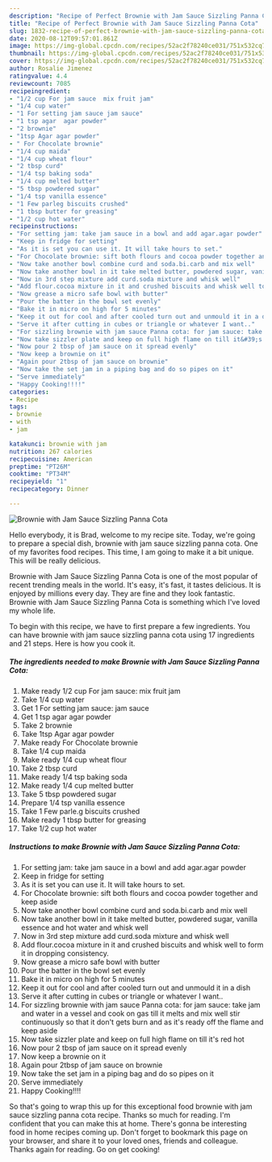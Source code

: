 ```yaml
---
description: "Recipe of Perfect Brownie with Jam Sauce Sizzling Panna Cota"
title: "Recipe of Perfect Brownie with Jam Sauce Sizzling Panna Cota"
slug: 1832-recipe-of-perfect-brownie-with-jam-sauce-sizzling-panna-cota
date: 2020-08-12T09:57:01.861Z
image: https://img-global.cpcdn.com/recipes/52ac2f78240ce031/751x532cq70/brownie-with-jam-sauce-sizzling-panna-cota-recipe-main-photo.jpg
thumbnail: https://img-global.cpcdn.com/recipes/52ac2f78240ce031/751x532cq70/brownie-with-jam-sauce-sizzling-panna-cota-recipe-main-photo.jpg
cover: https://img-global.cpcdn.com/recipes/52ac2f78240ce031/751x532cq70/brownie-with-jam-sauce-sizzling-panna-cota-recipe-main-photo.jpg
author: Rosalie Jimenez
ratingvalue: 4.4
reviewcount: 7085
recipeingredient:
- "1/2 cup For jam sauce  mix fruit jam"
- "1/4 cup water"
- "1 For setting jam sauce jam sauce"
- "1 tsp agar  agar powder"
- "2 brownie"
- "1tsp Agar agar powder"
- " For Chocolate brownie"
- "1/4 cup maida"
- "1/4 cup wheat flour"
- "2 tbsp curd"
- "1/4 tsp baking soda"
- "1/4 cup melted butter"
- "5 tbsp powdered sugar"
- "1/4 tsp vanilla essence"
- "1 Few parleg biscuits crushed"
- "1 tbsp butter for greasing"
- "1/2 cup hot water"
recipeinstructions:
- "For setting jam: take jam sauce in a bowl and add agar.agar powder"
- "Keep in fridge for setting"
- "As it is set you can use it. It will take hours to set."
- "For Chocolate brownie: sift both flours and cocoa powder together and keep aside"
- "Now take another bowl combine curd and soda.bi.carb and mix well"
- "Now take another bowl in it take melted butter, powdered sugar, vanilla essence and hot water and whisk well"
- "Now in 3rd step mixture add curd.soda mixture and whisk well"
- "Add flour.cocoa mixture in it and crushed biscuits and whisk well to form it in dropping consistency."
- "Now grease a micro safe bowl with butter"
- "Pour the batter in the bowl set evenly"
- "Bake it in micro on high for 5 minutes"
- "Keep it out for cool and after cooled turn out and unmould it in a dish"
- "Serve it after cutting in cubes or triangle or whatever I want.."
- "For sizzling brownie with jam sauce Panna cota: for jam sauce: take jam and water in a vessel and cook on gas till it melts and mix well stir continuously so that it don&#39;t gets burn and as it&#39;s ready off the flame and keep aside"
- "Now take sizzler plate and keep on full high flame on till it&#39;s red hot"
- "Now pour 2 tbsp of jam sauce on it spread evenly"
- "Now keep a brownie on it"
- "Again pour 2tbsp of jam sauce on brownie"
- "Now take the set jam in a piping bag and do so pipes on it"
- "Serve immediately"
- "Happy Cooking!!!!"
categories:
- Recipe
tags:
- brownie
- with
- jam

katakunci: brownie with jam 
nutrition: 267 calories
recipecuisine: American
preptime: "PT26M"
cooktime: "PT34M"
recipeyield: "1"
recipecategory: Dinner

---
```



![Brownie with Jam Sauce Sizzling Panna Cota](https://img-global.cpcdn.com/recipes/52ac2f78240ce031/751x532cq70/brownie-with-jam-sauce-sizzling-panna-cota-recipe-main-photo.jpg)

Hello everybody, it is Brad, welcome to my recipe site. Today, we're going to prepare a special dish, brownie with jam sauce sizzling panna cota. One of my favorites food recipes. This time, I am going to make it a bit unique. This will be really delicious.

Brownie with Jam Sauce Sizzling Panna Cota is one of the most popular of recent trending meals in the world. It's easy, it's fast, it tastes delicious. It is enjoyed by millions every day. They are fine and they look fantastic. Brownie with Jam Sauce Sizzling Panna Cota is something which I've loved my whole life.




To begin with this recipe, we have to first prepare a few ingredients. You can have brownie with jam sauce sizzling panna cota using 17 ingredients and 21 steps. Here is how you cook it.

<!--inarticleads1-->

##### The ingredients needed to make Brownie with Jam Sauce Sizzling Panna Cota:

1. Make ready 1/2 cup For jam sauce:  mix fruit jam
1. Take 1/4 cup water
1. Get 1 For setting jam sauce: jam sauce
1. Get 1 tsp agar  agar powder
1. Take 2 brownie
1. Take 1tsp Agar agar powder
1. Make ready  For Chocolate brownie
1. Take 1/4 cup maida
1. Make ready 1/4 cup wheat flour
1. Take 2 tbsp curd
1. Make ready 1/4 tsp baking soda
1. Make ready 1/4 cup melted butter
1. Take 5 tbsp powdered sugar
1. Prepare 1/4 tsp vanilla essence
1. Take 1 Few parle.g biscuits crushed
1. Make ready 1 tbsp butter for greasing
1. Take 1/2 cup hot water




<!--inarticleads2-->

##### Instructions to make Brownie with Jam Sauce Sizzling Panna Cota:

1. For setting jam: take jam sauce in a bowl and add agar.agar powder
1. Keep in fridge for setting
1. As it is set you can use it. It will take hours to set.
1. For Chocolate brownie: sift both flours and cocoa powder together and keep aside
1. Now take another bowl combine curd and soda.bi.carb and mix well
1. Now take another bowl in it take melted butter, powdered sugar, vanilla essence and hot water and whisk well
1. Now in 3rd step mixture add curd.soda mixture and whisk well
1. Add flour.cocoa mixture in it and crushed biscuits and whisk well to form it in dropping consistency.
1. Now grease a micro safe bowl with butter
1. Pour the batter in the bowl set evenly
1. Bake it in micro on high for 5 minutes
1. Keep it out for cool and after cooled turn out and unmould it in a dish
1. Serve it after cutting in cubes or triangle or whatever I want..
1. For sizzling brownie with jam sauce Panna cota: for jam sauce: take jam and water in a vessel and cook on gas till it melts and mix well stir continuously so that it don&#39;t gets burn and as it&#39;s ready off the flame and keep aside
1. Now take sizzler plate and keep on full high flame on till it&#39;s red hot
1. Now pour 2 tbsp of jam sauce on it spread evenly
1. Now keep a brownie on it
1. Again pour 2tbsp of jam sauce on brownie
1. Now take the set jam in a piping bag and do so pipes on it
1. Serve immediately
1. Happy Cooking!!!!




So that's going to wrap this up for this exceptional food brownie with jam sauce sizzling panna cota recipe. Thanks so much for reading. I'm confident that you can make this at home. There's gonna be interesting food in home recipes coming up. Don't forget to bookmark this page on your browser, and share it to your loved ones, friends and colleague. Thanks again for reading. Go on get cooking!
